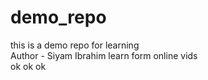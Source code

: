 # demo_repo
this is a demo repo for learning <br> 
Author - Siyam Ibrahim 
learn form online vids <br>
ok ok ok